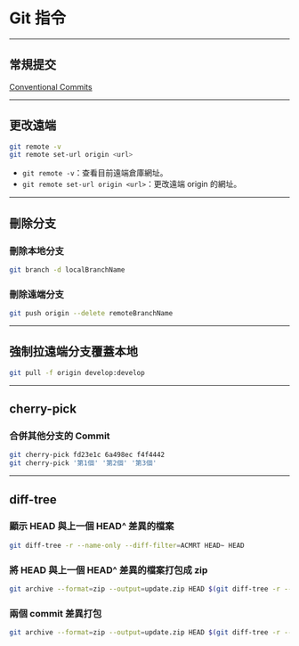 # Git 指令

---

## 常規提交
[Conventional Commits](https://www.conventionalcommits.org/en/v1.0.0/)

---

## 更改遠端
```sh
git remote -v
git remote set-url origin <url>
```
- `git remote -v`：查看目前遠端倉庫網址。
- `git remote set-url origin <url>`：更改遠端 origin 的網址。

---

## 刪除分支
### 刪除本地分支
```sh
git branch -d localBranchName
```
### 刪除遠端分支
```sh
git push origin --delete remoteBranchName
```

---

## 強制拉遠端分支覆蓋本地
```sh
git pull -f origin develop:develop
```

---

## cherry-pick

### 合併其他分支的 Commit
```sh
git cherry-pick fd23e1c 6a498ec f4f4442
git cherry-pick '第1個' '第2個' '第3個'
```

---

## diff-tree

### 顯示 HEAD 與上一個 HEAD^ 差異的檔案
```sh
git diff-tree -r --name-only --diff-filter=ACMRT HEAD~ HEAD
```

### 將 HEAD 與上一個 HEAD^ 差異的檔案打包成 zip
```sh
git archive --format=zip --output=update.zip HEAD $(git diff-tree -r --name-only --diff-filter=ACMRT HEAD~ HEAD)
```

### 兩個 commit 差異打包
```sh
git archive --format=zip --output=update.zip HEAD $(git diff-tree -r --name-only --diff-filter=ACMRT HEAD~2 HEAD)
```
